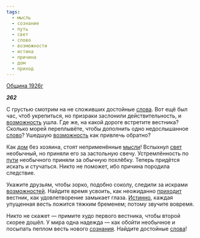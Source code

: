 ```yaml
---
tags:
  - мысль
  - сознание
  - путь
  - свет
  - слово
  - возможности
  - истина
  - причина
  - дом
  - приход
---
```

[Община 1926г](https://127.0.0.1:4002/agni/1926)

___262___

С грустью смотрим на не сложивших достойные [слова](../../../tags/#[слово](../../../tags/#слово)). Вот ещё был час, чтоб укрепиться, но призраки заслонили действительность, и [возможность](../../../tags/#возможности) ушла. Где же, на какой дороге встретите вестника? Сколько морей переплывёте, чтобы дополнить одно недослышанное [слово](../../../tags/#слово)? Ушедшую [возможность](../../../tags/#возможности) как привлечь обратно?   

Как [дом](../../../tags/#дом) без хозяина, стоят неприменённые [мысли](../../../tags/#мысль)! Вспыхнул [свет](../../../tags/#свет) необычный, но приняли его за застольную свечу. Устремлённость по [пути](../../../tags/#путь) необычного приняли за обычную похлёбку. Теперь придётся искать и стучаться. Никто не поможет, ибо причина породила следствие.   

Укажите друзьям, чтобы зорко, подобно соколу, следили за искрами [возможностей](../../../tags/#возможности). Найдите время усвоить, как неожиданно [приходит](../../../tags/#приход) вестник, как удовлетворение замыкает глаза. [Истинно](../../../tags/#истина), каждая упущенная весть ложится тяжким бременем; потому звучите вовремя.   

Никто не скажет — примите худо первого вестника, чтобы второй скорее дошёл. У мира одна надежда — как обойти необычное и посыпать пеплом весть нового [сознания](../../../tags/#сознание). Найдите достойные [слова](../../../tags/#[слово](../../../tags/#слово))!   

